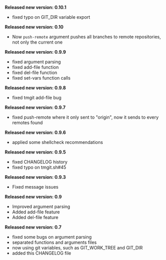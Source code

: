 **Released new version: 0.10.1**
- fixed typo on GIT_DIR variable export

**Released new version: 0.10**
- Now `push-remote` argument pushes all branches to remote repositories, not only the current one

**Released new version: 0.9.9**
- fixed argument parsing
- fixed add-file function
- fixed del-file function
- fixed set-vars function calls

**Released new version: 0.9.8**
- fixed tmgit add-file bug

**Released new version: 0.9.7**
- fixed push-remote where it only sent to "origin", now it sends to every remotes found

**Released new version: 0.9.6**
- applied some shellcheck recommendations

**Released new version: 0.9.5**
- fixed CHANGELOG history
- fixed typo on tmgit.sh#45

**Released new version: 0.9.3**
- Fixed message issues

**Released new version: 0.9**
- Improved argument parsing
- Added add-file feature
- Added del-file feature

**Released new version: 0.7**
- fixed some bugs on argument parsing
- separated functions and arguments files
- now using git variables, such as GIT_WORK_TREE and GIT_DIR
- added this CHANGELOG file
